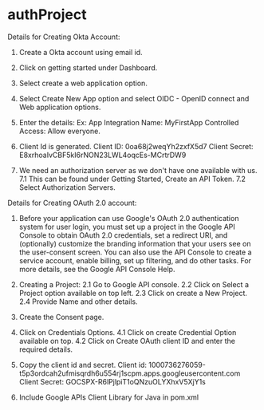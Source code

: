 # authProject

Details for Creating Okta Account:

1. Create a Okta account using email id.
2. Click on getting started under Dashboard.
3. Select create a web application option.
4. Select Create New App option and select OIDC - OpenID connect and Web application options.
5. Enter the details:
    Ex: App Integration Name: MyFirstApp
        Controlled Access: Allow everyone.

6. Client Id is generated.
    Client ID: 0oa68j2weqYh2zxfX5d7
    Client Secret: E8xrhoaIvCBF5kI6rNON23LWL4oqcEs-MCrtrDW9


7. We need an authorization server as we don't have one available with us.
    7.1 This can be found under Getting Started, Create an API Token.
    7.2 Select Authorization Servers.



Details for Creating OAuth 2.0 account:
1. Before your application can use Google's OAuth 2.0 authentication system for user login, you must set up a       project in the Google API Console to obtain OAuth 2.0 credentials, set a redirect URI, and (optionally) customize the branding information that your users see on the user-consent screen. You can also use the API Console to create a service account, enable billing, set up filtering, and do other tasks. For more details, see the Google API Console Help.
2. Creating a Project:
    2.1 Go to Google API console.
    2.2 Click on Select a Project option available on top left.
    2.3 Click on create a New Project.
    2.4 Provide Name and other details.
3. Create the Consent page.
4. Click on Credentials Options.
    4.1 Click on create Credential Option available on top.
    4.2 Click on Create OAuth client ID and enter the required details.

5. Copy the client id and secret. 
    Client id: 1000736276059-t5p3ordcah2ufmisqrdh6u554rj1scpm.apps.googleusercontent.com
    Client Secret: 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
6. Include Google APIs Client Library for Java in pom.xml
